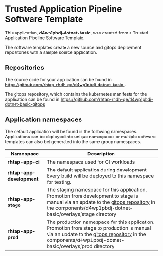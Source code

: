 # Trusted Application Pipeline Software Template

This application, **d4wp1pbdj-dotnet-basic**, was created from a Trusted Application Pipeline Software Template.

The software templates create a new source and gitops deployment repositories with a sample source application. 

## Repositories

The source code for your application can be found in [https://github.com/rhtap-rhdh-qe/d4wp1pbdj-dotnet-basic ](https://github.com/rhtap-rhdh-qe/d4wp1pbdj-dotnet-basic ).
 
The gitops repository, which contains the kubernetes manifests for the application can be found in 
[https://github.com/rhtap-rhdh-qe/d4wp1pbdj-dotnet-basic-gitops ](https://github.com/rhtap-rhdh-qe/d4wp1pbdj-dotnet-basic-gitops ) 

## Application namespaces 

The default application will be found in the following namespaces. Applications can be deployed into unique namespaces or multiple software templates can also bet generated into the same group namespaces.  

|  Namespace   |  Description   |  
| -------- | -------- |
| **rhtap-app-ci** | The namespace used for CI workloads |
| **rhtap-app-development** | The default application during development. Every build will be deployed to this namespace for testing. |
| **rhtap-app-stage** | The staging namespace for this application. Promotion from development to stage is manual via an update to the [gitops repository](https://github.com/rhtap-rhdh-qe/d4wp1pbdj-dotnet-basic-gitops ) in the components/d4wp1pbdj-dotnet-basic/overlays/stage directory |
| **rhtap-app-prod** | The production namespace for this application. Promotion from stage to production is manual via an update to the [gitops repository](https://github.com/rhtap-rhdh-qe/d4wp1pbdj-dotnet-basic-gitops ) in the components/d4wp1pbdj-dotnet-basic/overlays/prod directory |